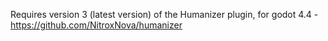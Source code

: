 Requires version 3 (latest version) of the Humanizer plugin, for godot 4.4 - https://github.com/NitroxNova/humanizer
